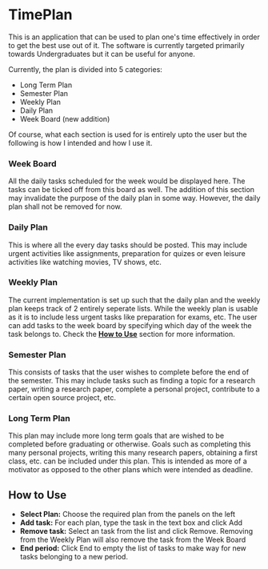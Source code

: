 # TimePlan
This is an application that can be used to plan one's time effectively in order to get the best use out of it. The software is currently targeted primarily towards Undergraduates but it can be useful for anyone.

Currently, the plan is divided into 5 categories:
* Long Term Plan
* Semester Plan
* Weekly Plan
* Daily Plan
* Week Board (new addition)

Of course, what each section is used for is entirely upto the user but the following is how I intended and how I use it.

### Week Board
All the daily tasks scheduled for the week would be displayed here. The tasks can be ticked off from this board as well. The addition of this section may invalidate the purpose of the daily plan in some way. However, the daily plan shall not be removed for now.
### Daily Plan
This is where all the every day tasks should be posted. This may include urgent activities like assignments, preparation for quizes or even leisure activities like watching movies, TV shows, etc.
### Weekly Plan
The current implementation is set up such that the daily plan and the weekly plan keeps track of 2 entirely seperate lists. While the weekly plan is usable as it is to include less urgent tasks like preparation for exams, etc. The user can add tasks to the week board by specifying which day of the week the task belongs to. Check the [**How to Use**](how-to-use) section for more information.
### Semester Plan
This consists of tasks that the user wishes to complete before the end of the semester. This may include tasks such as finding a topic for a research paper, writing a research paper, complete a personal project, contribute to a certain open source project, etc.
### Long Term Plan
This plan may include more long term goals that are wished to be completed before graduating or otherwise. Goals such as completing this many personal projects, writing this many research papers, obtaining a first class, etc. can be included under this plan. This is intended as more of a motivator as opposed to the other plans which were intended as deadline.

## How to Use
- **Select Plan:** Choose the required plan from the panels on the left
- **Add task:** For each plan, type the task in the text box and click Add
- **Remove task:** Select an task from the list and click Remove. Removing from the Weekly Plan will also remove the task from the Week Board
- **End period:** Click End to empty the list of tasks to make way for new tasks belonging to a new period.
